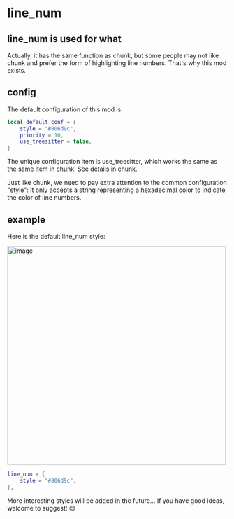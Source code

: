 # line_num

## line_num is used for what

Actually, it has the same function as chunk, but some people may not like chunk and prefer the form of highlighting line numbers. That's why this mod exists.

## config

The default configuration of this mod is:

```lua
local default_conf = {
    style = "#806d9c",
    priority = 10,
    use_treesitter = false,
}
```

The unique configuration item is use_treesitter, which works the same as the same item in chunk. See details in [chunk](./chunk.md).

Just like chunk, we need to pay extra attention to the common configuration "style": it only accepts a string representing a hexadecimal color to indicate the color of line numbers.

## example

Here is the default line_num style:

<img width="500" alt="image" src="https://raw.githubusercontent.com/shellRaining/img/main/2302/25_hlchunk3.png">

```lua
line_num = {
    style = "#806d9c",
},
```

More interesting styles will be added in the future... If you have good ideas, welcome to suggest! 😊
